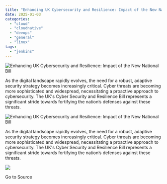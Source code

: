 ```yaml
---
title: "Enhancing UK Cybersecurity and Resilience: Impact of the New National Bill"
date: 2025-01-03
categories: 
  - "cloud"
  - "cloudnative"
  - "devops"
  - "general"
  - "linux"
tags: 
  - "jenkins"
---
```


![Enhancing UK Cybersecurity and Resilience: Impact of the New National Bill](https://blog.aquasec.com/hubfs/blog-main-Cyber-Security-and-Resilience-Bill-1200x628-2024%20final.jpg)

As the digital landscape rapidly evolves, the need for a robust, adaptive security strategy becomes increasingly critical. Cyber threats are becoming more sophisticated and widespread, necessitating a proactive approach to cybersecurity. The UK's Cyber Security and Resilience Bill represents a significant stride towards fortifying the nation’s defenses against these threats.

![Enhancing UK Cybersecurity and Resilience: Impact of the New National Bill](https://blog.aquasec.com/hubfs/blog-main-Cyber-Security-and-Resilience-Bill-1200x628-2024%20final.jpg)

As the digital landscape rapidly evolves, the need for a robust, adaptive security strategy becomes increasingly critical. Cyber threats are becoming more sophisticated and widespread, necessitating a proactive approach to cybersecurity. The UK's Cyber Security and Resilience Bill represents a significant stride towards fortifying the nation’s defenses against these threats.

![](https://track.hubspot.com/__ptq.gif?a=1665891&k=14&r=https%3A%2F%2Fblog.aquasec.com%2Fenhancing-uk-cybersecurity-and-resilience-impact-of-the-new-national-bill&bu=https%253A%252F%252Fblog.aquasec.com&bvt=rss)

Go to Source
